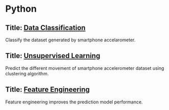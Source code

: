 # Python

## Title: [Data Classification](https://github.com/velsarav/Data-Science/blob/master/Assignments/Python/Classification.ipynb)
Classify the dataset generated by smartphone accelarometer.

## Title: [Unsupervised Learning](https://github.com/velsarav/Data-Science/blob/master/Assignments/Python/Unsupervised%20Learning.ipynb)
Predict the different movement of smartphone accelerometer dataset using clustering algorithm.  

## Title: [Feature Engineering](https://github.com/velsarav/Data-Science/blob/master/Assignments/Python/Feature%20Engineering.ipynb)
Feature engineering improves the prediction model performance.